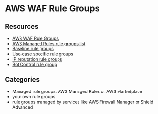 # AWS WAF Rule Groups

## Resources
- [AWS WAF Rule Groups](https://docs.aws.amazon.com/waf/latest/developerguide/waf-rule-groups.html)
- [AWS Managed Rules rule groups list](https://docs.aws.amazon.com/waf/latest/developerguide/aws-managed-rule-groups-list.html)
- [Baseline rule groups](https://docs.aws.amazon.com/waf/latest/developerguide/aws-managed-rule-groups-baseline.html)
- [Use-case specific rule groups](https://docs.aws.amazon.com/waf/latest/developerguide/aws-managed-rule-groups-use-case.html)
- [IP reputation rule groups](https://docs.aws.amazon.com/waf/latest/developerguide/aws-managed-rule-groups-ip-rep.html)
- [Bot Control rule group](https://docs.aws.amazon.com/waf/latest/developerguide/aws-managed-rule-groups-bot.html)

## Categories
- Managed rule groups: AWS Managed Rules or AWS Marketplace
- your own rule groups
- rule groups managed by services like AWS Firewall Manager or Shield Advanced